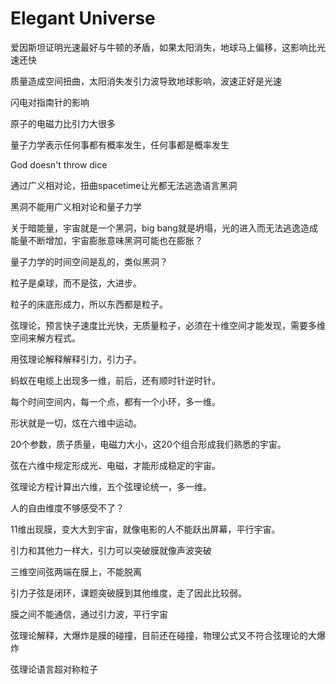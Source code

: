 # Elegant Universe

爱因斯坦证明光速最好与牛顿的矛盾，如果太阳消失，地球马上偏移，这影响比光速还快

质量造成空间扭曲，太阳消失发引力波导致地球影响，波速正好是光速

闪电对指南针的影响

原子的电磁力比引力大很多

量子力学表示任何事都有概率发生，任何事都是概率发生

God doesn't throw dice

通过广义相对论，扭曲spacetime让光都无法逃逸语言黑洞

黑洞不能用广义相对论和量子力学

关于暗能量，宇宙就是一个黑洞，big bang就是坍塌，光的进入而无法逃逸造成能量不断增加，宇宙膨胀意味黑洞可能也在膨胀？

量子力学的时间空间是乱的，类似黑洞？

粒子是桌球，而不是弦，大进步。

粒子的床底形成力，所以东西都是粒子。

弦理论，预言快子速度比光快，无质量粒子，必须在十维空间才能发现，需要多维空间来解方程式。

用弦理论解释解释引力，引力子。

蚂蚁在电缆上出现多一维，前后，还有顺时针逆时针。

每个时间空间内，每一个点，都有一个小环，多一维。

形状就是一切，炫在六维中运动。

20个参数，质子质量，电磁力大小，这20个组合形成我们熟悉的宇宙。

弦在六维中规定形成光、电磁，才能形成稳定的宇宙。

弦理论方程计算出六维，五个弦理论统一，多一维。

人的自由维度不够感受不了？

11维出现膜，变大大到宇宙，就像电影的人不能跃出屏幕，平行宇宙。

引力和其他力一样大，引力可以突破膜就像声波突破

三维空间弦两端在膜上，不能脱离

引力子弦是闭环，课题突破膜到其他维度，走了因此比较弱。

膜之间不能通信，通过引力波，平行宇宙

弦理论解释，大爆炸是膜的碰撞，目前还在碰撞，物理公式又不符合弦理论的大爆炸

弦理论语言超对称粒子


